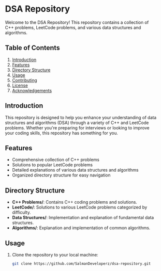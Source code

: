 # DSA Repository

Welcome to the DSA Repository! This repository contains a collection of C++ problems, LeetCode problems, and various data structures and algorithms.

## Table of Contents

1. [Introduction](#introduction)
2. [Features](#features)
3. [Directory Structure](#directory-structure)
4. [Usage](#usage)
5. [Contributing](#contributing)
6. [License](#license)
7. [Acknowledgements](#acknowledgements)

## Introduction

This repository is designed to help you enhance your understanding of data structures and algorithms (DSA) through a variety of C++ and LeetCode problems. Whether you're preparing for interviews or looking to improve your coding skills, this repository has something for you.

## Features

- Comprehensive collection of C++ problems
- Solutions to popular LeetCode problems
- Detailed explanations of various data structures and algorithms
- Organized directory structure for easy navigation

## Directory Structure

- **C++ Problems/**: Contains C++ coding problems and solutions.
- **LeetCode/**: Solutions to various LeetCode problems categorized by difficulty.
- **Data Structures/**: Implementation and explanation of fundamental data structures.
- **Algorithms/**: Explanation and implementation of common algorithms.

## Usage

1. Clone the repository to your local machine:
   ```bash
   git clone https://github.com/SalmanDeveloperz/dsa-repository.git
   
